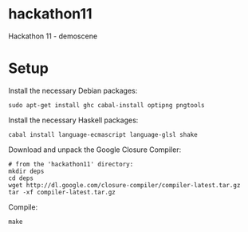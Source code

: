 hackathon11
===========

Hackathon 11 - demoscene


Setup
=====

Install the necessary Debian packages:

    sudo apt-get install ghc cabal-install optipng pngtools

Install the necessary Haskell packages:

    cabal install language-ecmascript language-glsl shake

Download and unpack the Google Closure Compiler:

    # from the 'hackathon11' directory:
    mkdir deps
    cd deps
    wget http://dl.google.com/closure-compiler/compiler-latest.tar.gz
    tar -xf compiler-latest.tar.gz

Compile:

    make
